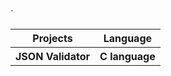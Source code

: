 <!DOCTYPE HTML>
<html>
<head>
</head>
<body>
  <table>`
    <tr>
      <th>Projects</th>
      <th>Language</th>
    </tr>
    <tr>
      <th>JSON Validator</th>
      <th>C language</th>
    </tr>
  </table>
</body>
